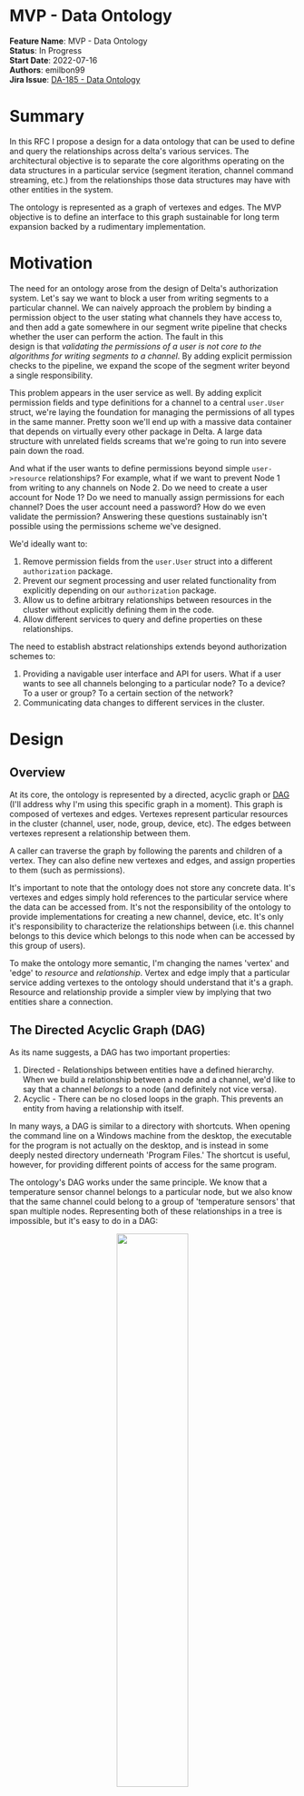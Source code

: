 # MVP - Data Ontology

**Feature Name**: MVP - Data Ontology \
**Status**: In Progress \
**Start Date**: 2022-07-16 \
**Authors**: emilbon99 \
**Jira
Issue**: [DA-185 - Data Ontology](https://arya-analytics.atlassian.net/browse/DA-185)

# Summary

In this RFC I propose a design for a data ontology that can be used to define and
query the relationships across delta's various services. The architectural objective
is to separate the core algorithms operating on the data structures in a particular
service (segment iteration, channel command streaming, etc.) from the relationships
those data structures may have with other entities in the system.

The ontology is represented as a graph of vertexes and edges. The MVP objective is
to define an interface to this graph sustainable for long term expansion backed by
a rudimentary implementation.

# Motivation

The need for an ontology arose from the design of Delta's authorization system.
Let's say we want to block a user from writing segments to a particular channel. We
can naively approach the problem by binding a permission object to the user
stating what channels they have access to, and then add a gate somewhere in our segment
write pipeline that checks whether the user can perform the action. The fault in this  
design is that *validating the permissions of a user is not core to the algorithms
for writing segments to a channel*. By adding explicit permission checks to the
pipeline, we expand the scope of the segment writer beyond a single responsibility.

This problem appears in the user service as well. By adding explicit permission fields
and type definitions for a channel to a central `user.User` struct, we're laying the
foundation for managing the permissions of all types in the same manner. Pretty soon
we'll end up with a massive data container that depends on virtually every other package
in Delta. A large data structure with unrelated fields screams that we're going to
run into severe pain down the road.

And what if the user wants to define permissions beyond simple `user->resource`
relationships? For example, what if we want to prevent Node 1 from writing to any
channels on Node 2. Do we need to create a user account for Node 1? Do we need to
manually assign permissions for each channel? Does the user account need a password?
How do we even validate the permission? Answering these questions sustainably isn't
possible using the permissions scheme we've designed.

We'd ideally want to:

1. Remove permission fields from the `user.User` struct into a different `authorization`
   package.
2. Prevent our segment processing and user related functionality from explicitly
   depending on our `authorization` package.
3. Allow us to define arbitrary relationships between resources in the cluster without
   explicitly defining them in the code.
4. Allow different services to query and define properties on these relationships.

The need to establish abstract relationships extends beyond authorization schemes to:

1. Providing a navigable user interface and API for users. What if a user wants to see
   all channels belonging to a particular node? To a device? To a user or group? To a
   certain section of the network?
2. Communicating data changes to different services in the cluster.

# Design

## Overview

At its core, the ontology is represented by a directed, acyclic graph or
[DAG](https://en.wikipedia.org/wiki/Directed_acyclic_graph) (I'll address why I'm
using this specific graph in a moment). This graph is composed of vertexes and edges.
Vertexes represent particular resources in the cluster (channel, user, node, group,
device, etc). The edges between vertexes represent a relationship between them.

A caller can traverse the graph by following the parents and children of a vertex.
They can also define new vertexes and edges, and assign properties to them (such as
permissions).

It's important to note that the ontology does not store any concrete data. It's
vertexes and edges simply hold references to the particular service where the data
can be accessed from. It's not the responsibility of the ontology to provide
implementations for creating a new channel, device, etc. It's only it's
responsibility to characterize the relationships between (i.e. this channel belongs
to this device which belongs to this node when can be accessed by this group of users).

To make the ontology more semantic, I'm changing the names 'vertex' and 'edge' to
*resource* and *relationship*. Vertex and edge imply that a particular service adding
vertexes to the ontology should understand that it's a graph. Resource and relationship
provide a simpler view by implying that two entities share a connection.

## The Directed Acyclic Graph (DAG)

As its name suggests, a DAG has two important properties:

1. Directed - Relationships between entities have a defined hierarchy. When we build
   a relationship between a node and a channel, we'd like to say that a channel
   *belongs* to a node (and definitely not vice versa).
2. Acyclic - There can be no closed loops in the graph. This prevents an entity from
   having a relationship with itself.

In many ways, a DAG is similar to a directory with shortcuts. When opening the
command line on a Windows machine from the desktop, the executable for the program is
not actually on the desktop, and is instead in some deeply nested directory underneath
'Program Files.' The shortcut is useful, however, for providing different points of
access for the same program.

The ontology's DAG works under the same principle. We know that a temperature
sensor channel belongs to a particular node, but we also know that the same channel
could belong to a group of 'temperature sensors' that span multiple nodes. Representing
both of these relationships in a tree is impossible, but it's easy to do in a DAG:

<p align="middle">
<img src="images/220716-ontology/dag.png" width="50%">
<h6 align="middle">A simple channel ontology represented as a DAG</h6>
</p>

The location of 'Temperature Sensor 2' can be represented my the path "/temperature
sensors/temperature sensor 2" or by "nodes/node 1/temperature sensor 2". Both of
these paths are valid and intuitive ways of navigating the ontology. It just depends on
the callers needs.

It's also important to note that although this graph has undirected cycles, it does
not have any directed cycles. If we were to introduce a directed cycle like the
following


<p align="middle">
<img src="images/220716-ontology/dag-bad.png" width="50%">
<h6 align="middle">An invalid DAG with a directed cycle</h6>
</p>

the graph would lose its meaning; Temperature Sensor 4 belongs to the group
temperature sensors but the group temperature sensors is also a temperature sensor?
A directed acyclic graph allows us to define dynamic relationships between entities
while maintaining a well-defined hierarchy.

## Resources and Relationships

Resources and relationships are the two core data types of the ontology. A resource, or
vertex on the DAG, is a unique entity in the cluster:

```go
package ontology

// Type represents a particular category of resource in the cluster (channel, user, 
// node, etc). 
type Type string

// ID is a cluster-unique identifier for the resource, regardless of its type (this 
// is why it's called an ID, and not just a key).
type ID struct {
	// Key is a unique identifier for a resource within its Type (i.e. unique to all 
	// channels). 
	Key string
	// Type is the type of resource.
	Type Type
}

type Resource struct {
	//  The ID for the resource.
	ID ID
	// Additional fields that aren't important to define right now...
}
```

A relationship, or edge on the DAG, is a directed relationship between two resources:

```go
package ontology

type Relationship struct {
	Parent ID
	Child  ID
}
```

Instead of using the terms 'to' and 'from', I chose 'parent' and 'child' as they
delineate a hierarchy as opposed to a simple direction. A child is a subcomponent of
its parent, and a parent is an aggregate of its children.

## Providers

If the ontology's DAG only stores references, where do we actually get resources? 
This is where a provider comes in. A provider for a particular resource type serves 
as a gateway to the underlying service where the resource is stored.

The MVP interface for a provider is decidedly simple:

```go
package ontology

type Provider interface {
	// Retrieve returns data for the resource with the given ID.
	Retrieve(ID) (interface{}, error)
}
```

Within the ontology, we can store a map of providers for each resource type. As a caller
traverse the DAG, we can use the provider to retrieve the data for a particular resource.
Of course, this means we need to extend the `ontology.Resource` type to support holding
resource data along with the reference.

### Integrating Resource Data

The process for retrieving resource data is as follows:

1. A caller traverses the DAG until they find a resource of interest.
2. The ontology does a key-value lookup for the appropriate provider.
3. The provider retrieve the data for the resource, and binds it to the `ontology.Resource`
from the DAG.
4. The `ontology.Resource` is returned to the caller.

I've had quite a bit of trouble defining a good way to integrate resource data into 
the `Resource`. On the one hand, I'd like the `ontology` package to have as little
knowledge and interaction with the concrete type as possible. On the other hand, I'm not
a fan of highly dynamic, untyped interfaces. The simplest, and most abstracted way to
represent the payload is:

```go
package ontology

type Resource struct {
	ID ID
	// Data can hold a struct, map, slice, etc. that represents the concrete resource ID
	// refers to.
	Data interface{}
}
```

If we're exposing the resource through an API, we can serialize the Data to JSON and
return it to the client, where they can parse the fields as they wish.

This approach is extremely general and loosely coupled, but poses problems when the 
caller wants to parse the data. This can be illustrated when attempting to implement an 
ABAC authorization system. When defining a policy, how do we extract specific 
attributes from the resource? For example, we may allow or deny access to a channel 
depending on its `Channel.NodeID` field. The only way to access this field is 
through reflection, which I'd like to avoid.

### String-Value Maps

Another approach is to use a `fiber.Map` styled design where the resource is stored
in a string-value map:

```go
package ontology

type Data map[string]interface{}

type Provider interface {
    Retrieve(ID) (Data, error)
}
type Resource struct {
	ID   ID
	Data Data
}
```

This is marginally less abstract, but definitely more sustainable. Now we can use 
key-access in our ABAC policies:

```go
package ontology

// Enforce - A very very very very crude example.
func Enforce(resource Resource) error {
	if resource.Type != "channel" {
		return errors.New("access DENIED")
    }
	nodeID, ok := resource.Data["nodeID"]
	if !ok {
		return errors.New("probably a bug")
    }
	if nodeID != 42 {
		return errors.New("access DENIED")
    }
	return nil
}
```

This is similar to the `fiber.Ctx.Locals()` implementation, where
we can set arbitrary key-value pairs and get them later. While it works, the idea
of turning a struct into a map makes me fee a bit woozy (kind of like injecting a 
bunch of random variables into a context).

### Looking to GraphQL for Inspiration

In many ways, the ontology serves a similar purpose to a GraphQL wrapper around a 
set of microservices. Of course, the ontology can also be used as an internal bus for
communicating data within the codebase itself. 

GraphQL defines its resources using a Schema, where the properties (names, types, 
validation rules, etc. ) are defined for each resource type. A user writes a collection
of schemas, and then uses them to query the API.

What if we extended the `Provider` interface to ask for a schema definition along 
with its data.

```
type Provider interface {
   // Schema returns a schema describing the properties of the resource type.
   Schema() Schema
   ...
}
```

This could be particularly useful if we want to support resources writes through the 
ontology, and could eventually allow for the creation of typesafe APIs. 

### (Mild) Digression - Thinking Architecturally

I'd like to make note of an important distinction between a GraphQL interface and the 
schema concept I introduced above. Many typesafe APIs (GraphQL, gRPC, tRPC, Swagger)
rely on custom languages to define their resources. These languages can then 
generate code that can be imported and implemented into your general purpose 
language of choice. 

If we're talking about using a typesafe API to communicate between two microservices 
A and B, where A stores the resource (the 'server') and B queries it (the 'client'), I 
think it's important to ask *who is responsible for defining the API?*. 

Unless the server is specifically designed to support arbitrary data types and 
relationships (like a database), I think it's prudent to assume the server is 
responsible for letting the client know which resources it exposes. This establishes 
a clear contract with a single source of truth. 

This leads me to ask why we define our schemas in custom languages and them compile them
to GP libraries instead of defining them in their *native* type and compiling them to
a custom schema language? 

This approach adds complexity, as we need to add support for bidirectional code 
generation, but it seems to do a better job of allocating single 
responsibility. It's the typesafe APIs job to:

1. Tell the client what type of resources it exposes.
2. Transport resources to and from the server.

This doesn't mean it's the APIs job to *define the resources themselves*. Why don't 
we do that in the microservice code itself, where the majority of the core logic lives?

This is the approach I'd like to try with the ontology, where it essentially serves 
as an internal API between different services. Resources should *not* be defined in 
the ontology, but in the providers that interact with it.

This approach may have unforeseen pitfalls. I guess we'll find out.












































